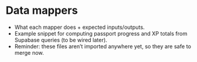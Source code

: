 # Data mappers

- What each mapper does + expected inputs/outputs.
- Example snippet for computing passport progress and XP totals from Supabase queries (to be wired later).
- Reminder: these files aren’t imported anywhere yet, so they are safe to merge now.
